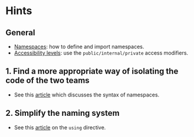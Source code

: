 # Hints

## General

- [Namespaces][namespaces]: how to define and import namespaces.
- [Accessibility levels][accessibility-levels]: use the `public/internal/private` access modifiers.

## 1. Find a more appropriate way of isolating the code of the two teams

- See this [article][namespaces] which discusses the syntax of namespaces.

## 2. Simplify the naming system

- See this [article][using] on the `using` directive.

[namespaces]: https://docs.microsoft.com/en-us/dotnet/csharp/programming-guide/namespaces/
[accessibility-levels]: https://docs.microsoft.com/en-us/dotnet/csharp/language-reference/keywords/accessibility-levels
[using]: https://docs.microsoft.com/en-us/dotnet/csharp/language-reference/keywords/using-directive
